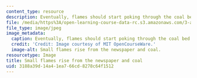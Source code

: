 ```yaml
---
content_type: resource
description: Eventually, flames should start poking through the coal bed.
file: /media/https%3A/open-learning-course-data-rc.s3.amazonaws.com/3-a04-modern-blacksmithing-and-physical-metallurgy-fall-2008/3188a39d14a41ea766cd8278c64f1512_003.jpg
file_type: image/jpeg
image_metadata:
  caption: Eventually, flames should start poking through the coal bed.
  credit: 'Credit: Image courtesy of MIT OpenCourseWare.'
  image-alt: Small flames rise from the newspaper and coal.
resourcetype: Image
title: Small flames rise from the newspaper and coal
uid: 3188a39d-14a4-1ea7-66cd-8278c64f1512
---
```

